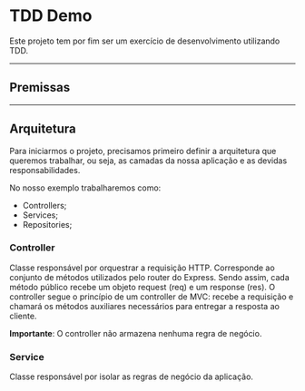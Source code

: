 # TDD Demo

Este projeto tem por fim ser um exercício de desenvolvimento utilizando TDD.

---

## Premissas



---

## Arquitetura

Para iniciarmos o projeto, precisamos primeiro definir a arquitetura que queremos trabalhar, ou seja, as camadas da nossa aplicação e as devidas responsabilidades.

No nosso exemplo trabalharemos como: 

- Controllers;
- Services;
- Repositories;

### Controller

Classe responsável por orquestrar a requisição HTTP.
Corresponde ao conjunto de métodos utilizados pelo router do Express. Sendo assim, cada método público recebe um objeto request (req) e um response (res).
O controller segue o princípio de um controller de MVC: recebe a requisição e chamará os métodos auxiliares necessários para entregar a resposta ao cliente.

**Importante**: O controller não armazena nenhuma regra de negócio.

### Service

Classe responsável por isolar as regras de negócio da aplicação.
